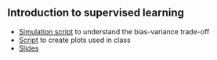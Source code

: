 
## Introduction to supervised learning

* [Simulation script](overfitting_manipulate.R) to understand the bias-variance trade-off
* [Script](slides_plots.R) to create plots used in class
* [Slides](https://docs.google.com/presentation/d/1OFIhKsjK_V5unW9fZV_khgE-iooOrW4iu2fRnapf51A/edit?usp=sharing)
